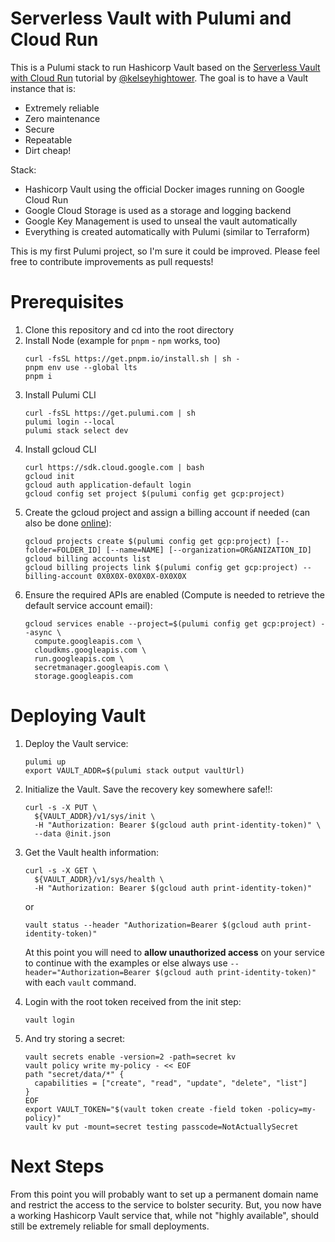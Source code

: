 # Serverless Vault with Pulumi and Cloud Run

This is a Pulumi stack to run Hashicorp Vault based on the [Serverless Vault with Cloud Run](https://github.com/kelseyhightower/serverless-vault-with-cloud-run)
tutorial by [@kelseyhightower](https://github.com/kelseyhightower). The goal is to have a Vault instance that
is:

- Extremely reliable
- Zero maintenance
- Secure
- Repeatable
- Dirt cheap!

Stack:
- Hashicorp Vault using the official Docker images running on Google Cloud Run
- Google Cloud Storage is used as a storage and logging backend
- Google Key Management is used to unseal the vault automatically
- Everything is created automatically with Pulumi (similar to Terraform)

This is my first Pulumi project, so I'm sure it could be improved. Please feel free to contribute improvements as pull requests!

# Prerequisites

1. Clone this repository and cd into the root directory
2. Install Node (example for `pnpm` - `npm` works, too)
   ```shell
   curl -fsSL https://get.pnpm.io/install.sh | sh -
   pnpm env use --global lts
   pnpm i
   ```
3. Install Pulumi CLI
   ```shell
   curl -fsSL https://get.pulumi.com | sh
   pulumi login --local
   pulumi stack select dev
   ```
4. Install gcloud CLI
   ```shell
   curl https://sdk.cloud.google.com | bash
   gcloud init
   gcloud auth application-default login
   gcloud config set project $(pulumi config get gcp:project)
   ```
5. Create the gcloud project and assign a billing account if needed (can also be done [online](https://console.cloud.google.com/welcome)):
   ```shell
   gcloud projects create $(pulumi config get gcp:project) [--folder=FOLDER_ID] [--name=NAME] [--organization=ORGANIZATION_ID]
   gcloud billing accounts list
   gcloud billing projects link $(pulumi config get gcp:project) --billing-account 0X0X0X-0X0X0X-0X0X0X
   ```
6. Ensure the required APIs are enabled (Compute is needed to retrieve the default service account email):
    ```shell
    gcloud services enable --project=$(pulumi config get gcp:project) --async \
      compute.googleapis.com \
      cloudkms.googleapis.com \
      run.googleapis.com \
      secretmanager.googleapis.com \
      storage.googleapis.com
    ```

# Deploying Vault

1. Deploy the Vault service:
    ```shell
    pulumi up
    export VAULT_ADDR=$(pulumi stack output vaultUrl)
    ```
2. Initialize the Vault. Save the recovery key somewhere safe!!:
   ```shell
   curl -s -X PUT \
     ${VAULT_ADDR}/v1/sys/init \
     -H "Authorization: Bearer $(gcloud auth print-identity-token)" \
     --data @init.json
   ```
3. Get the Vault health information:
   ```shell
   curl -s -X GET \
     ${VAULT_ADDR}/v1/sys/health \
     -H "Authorization: Bearer $(gcloud auth print-identity-token)"
   ```
   or
   ```shell
   vault status --header "Authorization=Bearer $(gcloud auth print-identity-token)"
   ```
   At this point you will need to **allow unauthorized access** on your service to continue with the examples or else
   always use `--header="Authorization=Bearer $(gcloud auth print-identity-token)"` with each `vault` command.

4. Login with the root token received from the init step:
   ```shell
   vault login
   ```
5. And try storing a secret:
   ```shell
   vault secrets enable -version=2 -path=secret kv
   vault policy write my-policy - << EOF
   path "secret/data/*" {
     capabilities = ["create", "read", "update", "delete", "list"]
   }
   EOF
   export VAULT_TOKEN="$(vault token create -field token -policy=my-policy)"
   vault kv put -mount=secret testing passcode=NotActuallySecret
   ```
   
# Next Steps

From this point you will probably want to set up a permanent domain name and restrict the access to the
service to bolster security. But, you now have a working Hashicorp Vault service that, while not "highly
available", should still be extremely reliable for small deployments.